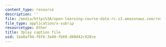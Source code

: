 ```yaml
---
content_type: resource
description: ''
file: /media/https%3A/open-learning-course-data-rc.s3.amazonaws.com/res-6-012-introduction-to-probability-spring-2018/1be0af94f6f63e40fb69d80d42c928ce_QXKgTPR_8wk.srt
file_type: application/x-subrip
resourcetype: Other
title: 3play caption file
uid: 1be0af94-f6f6-3e40-fb69-d80d42c928ce
---
```

